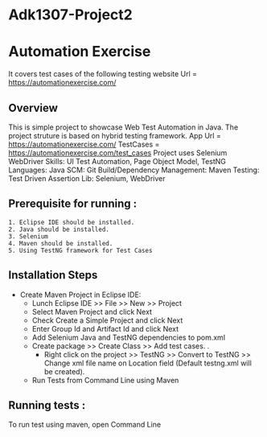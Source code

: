# Adk1307-Project2

# Automation Exercise

It covers test cases of the following testing website
    Url = https://automationexercise.com/


## Overview

 This is simple project to showcase Web Test Automation in Java.
 The project struture is based on hybrid testing framework.
 App Url = https://automationexercise.com/
 TestCases = https://automationexercise.com/test_cases
 Project uses Selenium WebDriver
 Skills: UI Test Automation, Page Object Model, TestNG
 Languages: Java
 SCM: Git
 Build/Dependency Management: Maven
 Testing: Test Driven
 Assertion Lib: Selenium, WebDriver


## Prerequisite for running :
    1. Eclipse IDE should be installed.
    2. Java should be installed.
    3. Selenium
    4. Maven should be installed.
    5. Using TestNG framework for Test Cases
## Installation Steps
*  Create Maven Project in Eclipse IDE:
   - Lunch Eclipse IDE >> File >> New >> Project
   - Select Maven Project and click Next
   - Check Create a Simple Project and click Next
   - Enter Group Id and Artifact Id and click Next
   - Add Selenium Java and TestNG dependencies to pom.xml
   - Create package >> Create Class >> Add test cases.
   .
        - Right click on the project >> TestNG >> Convert to TestNG >> Change xml file name on Location field (Default testng.xml will be created).
   - Run Tests from Command Line using Maven


## Running tests :

To run test using maven, open Command Line
